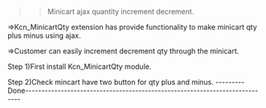 >>Minicart ajax quantity increment decrement.

=>Kcn_MinicartQty extension has provide functionality to make minicart qty plus minus using ajax.

=>Customer can easily increment decrement qty through the minicart.

Step 1)First install Kcn_MinicartQty module.

Step 2)Check mincart have two button for qty plus and minus.
---------Done----------------------------------------------------------------------------
